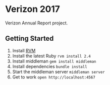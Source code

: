 # Verizon 2017

Verizon Annual Report project.

## Getting Started

1. Install [RVM](https://rvm.io/)
2. Install the latest Ruby `rvm install 2.4`
3. Install middleman `gem install middleman`
4. Install dependencies `bundle install`
5. Start the middleman server `middleman server`
6. Get to work `open http://localhost:4567`